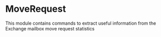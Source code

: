 # MoveRequest
This module contains commands to extract useful information from the Exchange mailbox move request statistics
